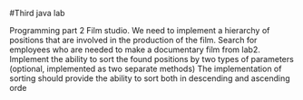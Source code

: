 #Third java lab

Programming part 2 Film studio. We need to implement a hierarchy of positions that are involved in the production of the film. Search for employees who are needed to make a documentary film from lab2. Implement the ability to sort the found positions by two types of parameters (optional, implemented as two separate methods) The implementation of sorting should provide the ability to sort both in descending and ascending orde

